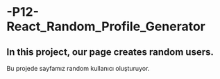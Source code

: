 # -P12-React_Random_Profile_Generator


In this project, our page creates random users.
-------------------------------------------------------------------------------------------------------------------------------------------------------------------------
Bu projede sayfamız random kullanıcı oluşturuyor.
